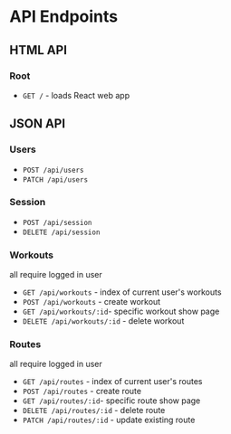 # API Endpoints

## HTML API

### Root

- `GET /` - loads React web app

## JSON API

### Users

- `POST /api/users`
- `PATCH /api/users`

### Session

- `POST /api/session`
- `DELETE /api/session`

### Workouts
all require logged in user
- `GET /api/workouts` - index of current user's workouts
- `POST /api/workouts` - create workout
- `GET /api/workouts/:id`- specific workout show page
- `DELETE /api/workouts/:id` - delete workout

### Routes
all require logged in user

- `GET /api/routes` - index of current user's routes
- `POST /api/routes` - create route
- `GET /api/routes/:id`- specific route show page
- `DELETE /api/routes/:id` - delete route
- `PATCH /api/routes/:id` - update existing route
